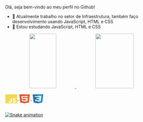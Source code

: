 Olá, seja bem-vindo ao meu perfil no Github!


- 🔭 Atualmente trabalho no setor de Infraestrutura, também faço desenvolvimento usando JavaScript, HTML e CSS
- 🌱 Estou estudando JavaScript, HTML e CSS

<div align="center">
  <a href="https://github.com/joaospeck">
  <img width="42%" height="180em" src="https://github-readme-stats.vercel.app/api?username=joaospeck&show_icons=true&theme=dark&include_all_commits=true&count_private=true"/>
  <img width="50%" height="180em" src="https://github-readme-stats.vercel.app/api/top-langs/?username=joaospeck&layout=compact&langs_count=7&theme=dark"/>
</div>
  
  <div style="display: inline_block"><br>
  <img align="center" alt="Joao-Js" height="30" width="40" src="https://raw.githubusercontent.com/devicons/devicon/master/icons/javascript/javascript-plain.svg">
  <img align="center" alt="Joao-HTML" height="30" width="40" src="https://raw.githubusercontent.com/devicons/devicon/master/icons/html5/html5-original.svg">
  <img align="center" alt="Joao-CSS" height="30" width="40" src="https://raw.githubusercontent.com/devicons/devicon/master/icons/css3/css3-original.svg">
</div>
  
  ##
  
  ![Snake animation](https://github.com/joaospeck/joaospeck/blob/output/github-contribution-grid-snake.svg)    

